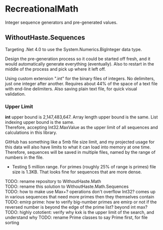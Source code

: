 # RecreationalMath

Integer sequence generators and pre-generated values.

## WithoutHaste.Sequences

Targeting .Net 4.0 to use the System.Numerics.BigInteger data type.

Design the pre-generation process so it could be started off fresh, and it would automatically generate everything (eventually). Also to restart in the middle of the process and pick up where it left off.

Using custom extension ".int" for the binary files of integers. No delimiters, just one integer after another. Requires about 44% of the space of a text file with end-line delimiters. Also saving plain text file, for quick visual validation.

### Upper Limit

**int** upper bound is 2,147,483,647. Array length upper bound is the same. List indexing upper bound is the same.  
Therefore, accepting Int32.MaxValue as the upper limit of all sequences and calculations in this library.

GitHub has something like a 5mb file size limit, and my projected usage for this data will also have limits to what it can load into memory at one time. Therefore, sequences will be saved in multiple files, named by the range of numbers in the file.  
- Testing 5 million range. For primes (roughly 25% of range is primes) file size is 1.3KB. That looks fine for sequences that are more dense.


TODO: rename repository to WithoutHaste.Math  
TODO: rename this solution to WithoutHaste.Math.Sequences  
TODO: how to make use Max+? operations don't overflow Int32? comes up in various sequences that need more primes then they themselves contain
TODO: emirp prime: how to verify big-number primes are emirp or not if the reversed number is beyond the edge of the prime list? beyond int max?
TODO: highly cototient: verify why kxk is the upper limit of the search, and understand why
TODO: rename Prime classes to say Prime first, for file sorting
